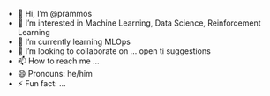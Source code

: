 - 👋 Hi, I’m @prammos
- 👀 I’m interested in Machine Learning, Data Science, Reinforcement Learning
- 🌱 I’m currently learning MLOps
- 💞️ I’m looking to collaborate on ... open ti suggestions
- 📫 How to reach me ...
- 😄 Pronouns: he/him
- ⚡ Fun fact: ...

<!---
prammos/prammos is a ✨ special ✨ repository because its `README.md` (this file) appears on your GitHub profile.
You can click the Preview link to take a look at your changes.
--->
